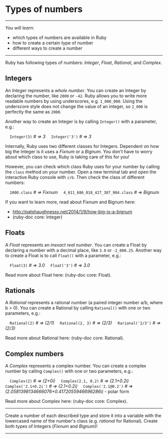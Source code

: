 # Types of numbers

---

*You will learn:*
- which types of numbers are available in Ruby
- how to create a certain type of number
- different ways to create a number

---

Ruby has following types of numbers: *Integer*, *Float*, *Rational*, and *Complex*.

## Integers

An *Integer* represents a *whole number*.
You can create an Integer by declaring the number, like `2000` or `-42`.
Ruby allows you to write more readable numbers by using underscores, e.g. `1_000_000`.
Using the underscore style does not change the value of an integer, so `2_000` is
perfectly the same as `2000`.

Another way to create an Integer is by calling `Integer()` with a parameter, e.g.:

`  Integer(3)`   *# => 3*
`  Integer('3')` *# => 3*

Internally, Ruby uses two different classes for Integers. Dependent on how big the
Integer is it uses a *Fixnum* or a *Bignum*. You don't have to worry about which class to
use, Ruby is taking care of this for you!

However, you can check which class Ruby uses for your number by calling the `class`
method on your number. Open a new terminal tab and open the interactive Ruby console
with `irb`. Then check the class of different numbers:

`  1000.class`                      *# => Fixnum*
`  4_611_686_018_427_387_904.class` *# => Bignum*

If you want to learn more, read about Fixnum and Bignum here:
- http://patshaughnessy.net/2014/1/9/how-big-is-a-bignum
- (ruby-doc core: Integer)

## Floats

A *Float* represents an *inexact real number*.
You can create a Float by declaring a number with a decimal place, like `3.0`
or `-2_000.25`.
Another way to create a Float is to call `Float()` with a parameter, e.g.:

`  Float(3)`   *# => 3.0*
`  Float('3')` *# => 3.0*

Read more about Float here: (ruby-doc core: Float).

## Rationals

A *Rational* represents a rational number (a paired integer number a/b, where b > 0).
You can create a Rational by calling `Rational()` with one or two parameters, e.g.:

`  Rational(2)`     *# => (2/1)*
`  Rational(2, 3)`  *# => (2/3)*
`  Rarional('2/3')` *# => (2/3)*

Read more about Rational here: (ruby-doc core: Rational).

## Complex numbers

A *Complex* represents a complex number.
You can create a complex number by calling `Complex()` with one or two parameters, e.g.:

`  Complex(2)`          *# => (2+0i)*
`  Complex(2.1, 0.2)`   *# => (2.1+0.2i)*
`  Complex('2.1+0.2i')` *# => (2.1+0.2i)*
`  Complex('2.1@0.2')`  *# => (2.0581398134666076+0.4172055946696286i)* - polar form

Read more about Complex here: (ruby-doc core: Complex).

---

Create a number of each described type and store it into a variable with the
lowercased name of the number's class (e.g. *rational* for Rational).
Create both types of Integers (*Fixnum* and *Bignum*)!

---
